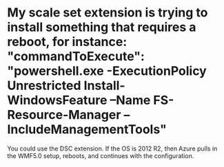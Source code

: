 <properties
    pageTitle="My scale set extension is trying to install something that requires a reboot"
    description="My scale set extension is trying to install something that requires a reboot"
    service="scalesets"
    author="negat"
    displayOrder="50"
    selfHelpType="resource"
    supportTopicIds=""
    productPesIds=""
    resourceTags=""
    cloudEnvironments="public"
/>

# My scale set extension is trying to install something that requires a reboot, for instance: "commandToExecute": "powershell.exe -ExecutionPolicy Unrestricted Install-WindowsFeature –Name FS-Resource-Manager –IncludeManagementTools"


You could use the DSC extension. If the OS is 2012 R2, then Azure pulls in the WMF5.0 setup, reboots, and continues with the configuration. 
 